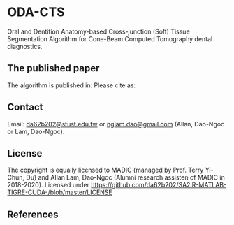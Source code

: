 # ODA-CTS
Oral and Dentition Anatomy-based Cross-junction (Soft) Tissue Segmentation Algorithm for Cone-Beam Computed Tomography dental diagnostics.

The published paper
--------------------------------------------------------
The algorithm is published in: 
Please cite as: 

Contact
--------------------------------------------------------
Email: da62b202@stust.edu.tw or nglam.dao@gmail.com (Allan, Dao-Ngoc or Lam, Dao-Ngoc).

License
--------------------------------------------------------
The copyright is equally licensed to MADIC (managed by Prof. Terry Yi-Chun, Du) and Allan Lam, Dao-Ngoc (Alumni research assisten of MADIC in 2018-2020). Licensed under 
https://github.com/da62b202/SA2IR-MATLAB-TIGRE-CUDA-/blob/master/LICENSE

References
--------------------------------------------------------
